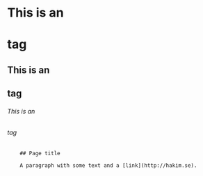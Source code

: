 ﻿# This is an <h1> tag
## This is an <h2> tag
###### This is an <h6> tag


		## Page title

		A paragraph with some text and a [link](http://hakim.se).


